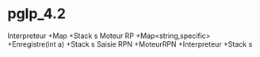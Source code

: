 # pglp_4.2

Interpreteur +Map<string> +Stack s
Moteur RP    +Map<string,specific<command>> +Enregistre(int a) +Stack s
Saisie RPN    +MoteurRPN +Interpreteur +Stack s

